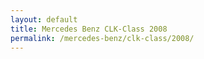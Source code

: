 ```yaml
---
layout: default
title: Mercedes Benz CLK-Class 2008
permalink: /mercedes-benz/clk-class/2008/
---
```

